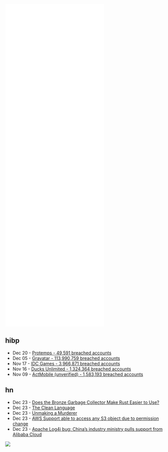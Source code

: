 ![Metrics](https://raw.githubusercontent.com/phixion/phixion/master/metrics.svg)

## hibp

<!--
for https://github.com/phixion/phixion/blob/main/.github/workflows/feeds.yml
-->
<!--START_SECTION:haveibeenpwnd-->
- Dec 20 - [Protemps - 49,591 breached accounts](https://haveibeenpwned.com/PwnedWebsites#Protemps)
- Dec 05 - [Gravatar - 113,990,759 breached accounts](https://haveibeenpwned.com/PwnedWebsites#Gravatar)
- Nov 17 - [IDC Games - 3,966,871 breached accounts](https://haveibeenpwned.com/PwnedWebsites#IDCGames)
- Nov 16 - [Ducks Unlimited - 1,324,364 breached accounts](https://haveibeenpwned.com/PwnedWebsites#DucksUnlimited)
- Nov 09 - [ActMobile (unverified) - 1,583,193 breached accounts](https://haveibeenpwned.com/PwnedWebsites#ActMobile)
<!--END_SECTION:haveibeenpwnd-->

## hn

<!--
for https://github.com/phixion/phixion/blob/main/.github/workflows/feeds.yml
-->
<!--START_SECTION:hn-->
- Dec 23 - [Does the Bronze Garbage Collector Make Rust Easier to Use?](https://arxiv.org/abs/2110.01098)
- Dec 23 - [The Clean Language](https://clean.cs.ru.nl/Clean)
- Dec 23 - [Unmaking a Murderer](https://www.chicagomag.com/chicago-magazine/march-2022/unmaking-a-murderer/)
- Dec 23 - [AWS Support able to access any S3 object due to permission change](https://twitter.com/QuinnyPig/status/1473705669517791253)
- Dec 23 - [Apache Log4j bug: China’s industry ministry pulls support from Alibaba Cloud](https://www.scmp.com/tech/big-tech/article/3160670/apache-log4j-bug-chinas-industry-ministry-pulls-support-alibaba-cloud)
<!--END_SECTION:hn-->

<!--
for https://yhype.me
-->
![](https://hit.yhype.me/github/profile?user_id=13013670)
